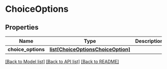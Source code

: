 # ChoiceOptions

## Properties
Name | Type | Description | Notes
------------ | ------------- | ------------- | -------------
**choice_options** | [**list[ChoiceOptionsChoiceOption]**](ChoiceOptionsChoiceOption.md) |  | [optional] 

[[Back to Model list]](../README.md#documentation-for-models) [[Back to API list]](../README.md#documentation-for-api-endpoints) [[Back to README]](../README.md)

